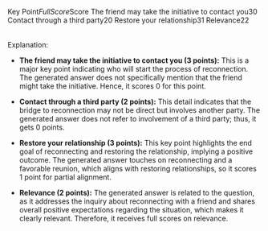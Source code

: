<table>

Key Point$Full Score$Score
The friend may take the initiative to contact you$3$0
Contact through a third party$2$0
Restore your relationship$3$1
Relevance$2$2

</table>

Explanation:

- **The friend may take the initiative to contact you (3 points):** This is a major key point indicating who will start the process of reconnection. The generated answer does not specifically mention that the friend might take the initiative. Hence, it scores 0 for this point.

- **Contact through a third party (2 points):** This detail indicates that the bridge to reconnection may not be direct but involves another party. The generated answer does not refer to involvement of a third party; thus, it gets 0 points.

- **Restore your relationship (3 points):** This key point highlights the end goal of reconnecting and restoring the relationship, implying a positive outcome. The generated answer touches on reconnecting and a favorable reunion, which aligns with restoring relationships, so it scores 1 point for partial alignment.

- **Relevance (2 points):** The generated answer is related to the question, as it addresses the inquiry about reconnecting with a friend and shares overall positive expectations regarding the situation, which makes it clearly relevant. Therefore, it receives full scores on relevance.